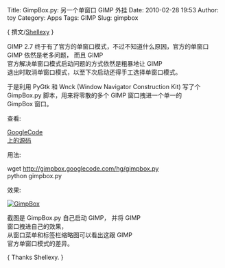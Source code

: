Title: GimpBox.py: 另一个单窗口 GIMP 外挂
Date: 2010-02-28 19:53
Author: toy
Category: Apps
Tags: GIMP
Slug: gimpbox

{ 撰文/[Shellexy](http://shellexy.info/blog/) }

GIMP 2.7 终于有了官方的单窗口模式，不过不知道什么原因，官方的单窗口  
GIMP 依然是老多问题， 而且 GIMP  
官方解决单窗口模式启动问题的方式依然是粗暴地让 GIMP  
退出时取消单窗口模式，以至下次启动还得手工选择单窗口模式。

于是利用 PyGtk 和 Wnck (Window Navigator Construction Kit) 写了个  
GimpBox.py 脚本，用来将零散的多个 GIMP 窗口拽进一个单一的  
GimpBox 窗口。

查看:

[GoogleCode  
上的源码](http://code.google.com/p/gimpbox/source/browse/gimpbox.py)

用法:

wget http://gimpbox.googlecode.com/hg/gimpbox.py  
python gimpbox.py

效果:

[![GimpBox](http://i.linuxtoy.org/images/2010/02/gimpbox-thumb.png)](http://i.linuxtoy.org/images/2010/02/gimpbox.png)

截图是 GimpBox.py 自己启动 GIMP， 并将 GIMP  
窗口拽进自己的效果，  
从窗口菜单和标签栏缩略图可以看出这跟 GIMP  
官方单窗口模式的差异。

{ Thanks Shellexy. }
